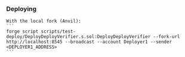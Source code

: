 ### Deploying

    With the local fork (Anvil):
    ```
    forge script scripts/test-deploy/DeployDeployVerifier.s.sol:DeployDeployVerifier --fork-url http://localhost:8545 --broadcast --account Deployer1 --sender <DEPLOYER1_ADDRESS>
    ```
